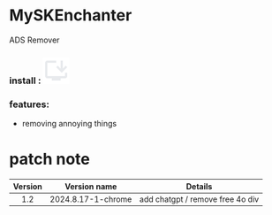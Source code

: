 # MySKEnchanter
ADS Remover
### install :  <a href="#"><img src="https://raw.githubusercontent.com/keegang6705/keegang6705/main/icon_install_desktop_24_dark.svg"></img></a>  
### features:  
-  removing annoying things 
# patch note
| Version | Version name | Details |
| :---: | :---: | :---: |
|1.2|2024.8.17-1-chrome| add chatgpt / remove free 4o div |


